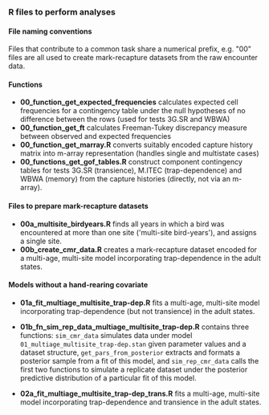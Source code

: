 ### R files to perform analyses

#### File naming conventions
Files that contribute to a common task share a numerical prefix, e.g. "00" files are all used to create mark-recapture datasets from the raw encounter data.

#### Functions
- **00_function_get_expected_frequencies** calculates expected cell frequencies for a contingency table under the null hypotheses of no difference between the rows (used for tests 3G.SR and WBWA)
- **00_function_get_ft** calculates Freeman-Tukey discrepancy measure between observed and expected frequencies
- **00_function_get_marray.R** converts suitably encoded capture history matrix into m-array representation (handles single and multistate cases)
- **00_functions_get_gof_tables.R** construct component contingency tables for tests 3G.SR (transience), M.ITEC (trap-dependence) and WBWA (memory) from the capture histories (directly, not via an m-array).

#### Files to prepare mark-recapture datasets
- **00a_multisite_birdyears.R** finds all years in which a bird was encountered at more than one site ('multi-site bird-years'), and assigns a single site.
- **00b_create_cmr_data.R** creates a mark-recapture dataset encoded for a multi-age, multi-site model incorporating trap-dependence in the adult states.

#### Models without a hand-rearing covariate

- **01a_fit_multiage_multisite_trap-dep.R** fits a multi-age, multi-site model incorporating trap-dependence (but not transience) in the 
adult states.

- **01b_fn_sim_rep_data_multiage_multisite_trap-dep.R** contains three functions: `sim_cmr_data` simulates data under model `01_multiage_multisite_trap-dep.stan` given parameter values and a dataset structure, `get_pars_from_posterior` extracts and formats a posterior sample from a fit of this model, and `sim_rep_cmr_data` calls the first two functions to simulate a replicate dataset under the posterior predictive distribution of a particular fit of this model.

-  **02a_fit_multiage_multisite_trap-dep_trans.R** fits a multi-age, multi-site model incorporating trap-dependence and transience in the 
adult states.
